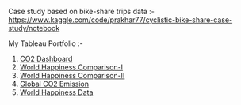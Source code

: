 Case study based on bike-share trips data :-  https://www.kaggle.com/code/prakhar77/cyclistic-bike-share-case-study/notebook

My Tableau Portfolio :-
   1. [CO2 Dashboard](https://public.tableau.com/shared/X2RGNYZ6T?:display_count=n&:origin=viz_share_link)
   2. [World Happiness Comparison-I](https://public.tableau.com/views/WorldHappinessComparisonGoogleDataCertificate/Dashboard1?:language=en-US&:display_count=n&:origin=viz_share_link)
   3. [World Happiness Comparison-II](https://public.tableau.com/views/WorldHappinessComparisonGoogleDataCertificate/Dashboard2?:language=en-US&:display_count=n&:origin=viz_share_link)
   4. [Global CO2 Emission](https://public.tableau.com/views/CO2Emission_17060800556360/Sheet1?:language=en-US&:display_count=n&:origin=viz_share_link)
   5. [World Happiness Data](https://public.tableau.com/shared/SGWBHY74T?:display_count=n&:origin=viz_share_link)
